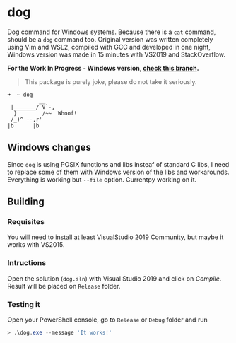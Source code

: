 # dog


Dog command for Windows systems. Because there is a `cat` command, should be a `dog` command too. Original version was written completely using Vim and WSL2, compiled with GCC and developed in one night, Windows version was made in 15 minutes with VS2019 and StackOverflow.

**For the Work In Progress - Windows version, [check this branch](https://github.com/JuanjoSalvador/dog/tree/wip/windows).**

> This package is purely joke, please do not take it seriously.

```
➜  ~ dog
          __
 |_______/ V`-,
  }        /~~  Whoof!
 /_)^ --,r'
|b      |b
```

## Windows changes

Since `dog` is using POSIX functions and libs insteaf of standard C libs, I need to replace some of them with Windows version of the libs and workarounds. Everything is working but `--file` option. Currentpy working on it.

## Building

### Requisites

You will need to install at least VisualStudio 2019 Community, but maybe it works with VS2015.

### Intructions

Open the solution (`dog.sln`) with Visual Studio 2019 and click on *Compile*. Result will be placed on `Release` folder.

### Testing it

Open your PowerShell console, go to `Release` or `Debug` folder and run

```powershell
> .\dog.exe --message 'It works!'
```
